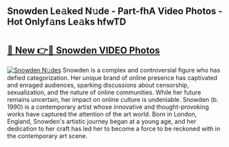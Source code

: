 ## Snowden Le𝚊ked N𝚞de - Part-fhA Video Photos - Hot Onlyf𝚊ns Le𝚊ks hfwTD

# <h2><a href="http://ab56444.deff.icu/?id=Snowden">🔗 New 👉🔴 Snowden VIDEO Photos</a></h2>

[![Snowden N𝚞des](https://i.imgur.com/rIISA9y.gif)](http://ab56444.deff.icu/?id=Snowden)
Snowden is a complex and controversial figure who has defied categorization. Her unique brand of online presence has captivated and enraged audiences, sparking discussions about censorship, sexualization, and the nature of online communities. While her future remains uncertain, her impact on online culture is undeniable. Snowden (b. 1990) is a contemporary artist whose innovative and thought-provoking works have captured the attention of the art world. Born in London, England, Snowden's artistic journey began at a young age, and her dedication to her craft has led her to become a force to be reckoned with in the contemporary art scene.
